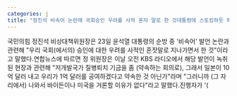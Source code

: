 ```yaml
---
categories: j
title: "정진석 비속어 논란에 국회승인 우려를 사적 혼자 말로 한 것대통령에 스토킹하듯 하면 안돼"
---
```

국민의힘 정진석 비상대책위원장은 23일 윤석열 대통령의 순방 중 &#39;비속어&#39; 발언 논란과 관련해 "우리 국회(에서의) 승인에 대한 우려를 사적인 혼잣말로 지나가면서 한 것"이라고 말했다.연합뉴스에 따르면 정 위원장은 이날 오전 KBS 라디오에서 해당 발언이 녹취된 현장과 관련해 "저개발국가 질병퇴치 기금을 좀 (약속하는 회의로), 그래서 일본이 10억 달러 내고 우리가 1억 달러를 공여하겠다고 약속한 것 아닌가"라며 "그러니까 (그 자리에서) 나와서 바이든이나 미국을 거론할 이유가 없다"라고 말했다.진행자가 &#39;(
